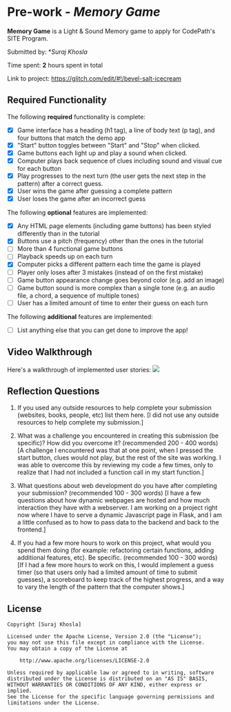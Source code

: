 # Pre-work - *Memory Game*

**Memory Game** is a Light & Sound Memory game to apply for CodePath's SITE Program. 

Submitted by: **Suraj Khosla*

Time spent: **2** hours spent in total

Link to project: https://glitch.com/edit/#!/bevel-salt-icecream

## Required Functionality

The following **required** functionality is complete:

* [x] Game interface has a heading (h1 tag), a line of body text (p tag), and four buttons that match the demo app
* [x] "Start" button toggles between "Start" and "Stop" when clicked. 
* [x] Game buttons each light up and play a sound when clicked. 
* [x] Computer plays back sequence of clues including sound and visual cue for each button
* [x] Play progresses to the next turn (the user gets the next step in the pattern) after a correct guess. 
* [x] User wins the game after guessing a complete pattern
* [x] User loses the game after an incorrect guess

The following **optional** features are implemented:

* [x] Any HTML page elements (including game buttons) has been styled differently than in the tutorial
* [x] Buttons use a pitch (frequency) other than the ones in the tutorial
* [ ] More than 4 functional game buttons
* [ ] Playback speeds up on each turn
* [x] Computer picks a different pattern each time the game is played
* [ ] Player only loses after 3 mistakes (instead of on the first mistake)
* [ ] Game button appearance change goes beyond color (e.g. add an image)
* [ ] Game button sound is more complex than a single tone (e.g. an audio file, a chord, a sequence of multiple tones)
* [ ] User has a limited amount of time to enter their guess on each turn

The following **additional** features are implemented:

- [ ] List anything else that you can get done to improve the app!

## Video Walkthrough

Here's a walkthrough of implemented user stories:
![](https://media.giphy.com/media/cuRxKxXKVvPRzGxYmb/source.gif)


## Reflection Questions
1. If you used any outside resources to help complete your submission (websites, books, people, etc) list them here. 
[I did not use any outside resources to help complete my submission.]

2. What was a challenge you encountered in creating this submission (be specific)? How did you overcome it? (recommended 200 - 400 words) 
[A challenge I encountered was that at one point, when I pressed the start button, clues would not play, but the rest of the site was working. I was able to overcome this by reviewing my code a few times, only to realize that I had not included a function call in my start function.]

3. What questions about web development do you have after completing your submission? (recommended 100 - 300 words) 
[I have a few questions about how dynamic webpages are hosted and how much interaction they have with a webserver. I am working on a project right now where I have to serve a dynamic Javascript page in Flask, and I am a little confused as to how to pass data to the backend and back to the frontend.]

4. If you had a few more hours to work on this project, what would you spend them doing (for example: refactoring certain functions, adding additional features, etc). Be specific. (recommended 100 - 300 words) 
[If I had a few more hours to work on this, I would implement a guess timer (so that users only had a limited amount of time to submit guesses), a scoreboard to keep track of the highest progress, and a way to vary the length of the pattern that the computer shows.]



## License

    Copyright [Suraj Khosla]

    Licensed under the Apache License, Version 2.0 (the "License");
    you may not use this file except in compliance with the License.
    You may obtain a copy of the License at

        http://www.apache.org/licenses/LICENSE-2.0

    Unless required by applicable law or agreed to in writing, software
    distributed under the License is distributed on an "AS IS" BASIS,
    WITHOUT WARRANTIES OR CONDITIONS OF ANY KIND, either express or implied.
    See the License for the specific language governing permissions and
    limitations under the License.